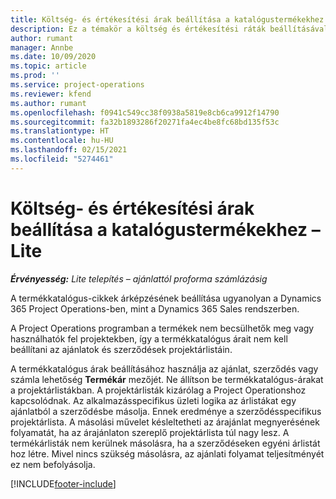 ```yaml
---
title: Költség- és értékesítési árak beállítása a katalógustermékekhez – Lite
description: Ez a témakör a költség és értékesítési ráták beállításával kapcsolatban tartalmaz tájékoztatást a termékkatalógus cikkeire vonatkozóan.
author: rumant
manager: Annbe
ms.date: 10/09/2020
ms.topic: article
ms.prod: ''
ms.service: project-operations
ms.reviewer: kfend
ms.author: rumant
ms.openlocfilehash: f0941c549cc38f0938a5819e8cb6ca9912f14790
ms.sourcegitcommit: fa32b1893286f20271fa4ec4be8fc68bd135f53c
ms.translationtype: HT
ms.contentlocale: hu-HU
ms.lasthandoff: 02/15/2021
ms.locfileid: "5274461"
---
```

# <a name="set-up-cost-and-sales-rates-for-catalog-products---lite"></a>Költség- és értékesítési árak beállítása a katalógustermékekhez – Lite

_**Érvényesség:** Lite telepítés – ajánlattól proforma számlázásig_


A termékkatalógus-cikkek árképzésének beállítása ugyanolyan a Dynamics 365 Project Operations-ben, mint a Dynamics 365 Sales rendszerben.

A Project Operations programban a termékek nem becsülhetők meg vagy használhatók fel projektekben, így a termékkatalógus árait nem kell beállítani az ajánlatok és szerződések projektárlistáin.

A termékkatalógus árak beállításához használja az ajánlat, szerződés vagy számla lehetőség **Termékár** mezőjét. Ne állítson be termékkatalógus-árakat a projektárlistákban. A projektárlisták kizárólag a Project Operationshoz kapcsolódnak. Az alkalmazásspecifikus üzleti logika az árlistákat egy ajánlatból a szerződésbe másolja. Ennek eredménye a szerződésspecifikus projektárlista. A másolási művelet késleltetheti az árajánlat megnyerésének folyamatát, ha az árajánlaton szereplő projektárlista túl nagy lesz. A termékárlisták nem kerülnek másolásra, ha a szerződéseken egyéni árlistát hoz létre. Mivel nincs szükség másolásra, az ajánlati folyamat teljesítményét ez nem befolyásolja.


[!INCLUDE[footer-include](../../includes/footer-banner.md)]